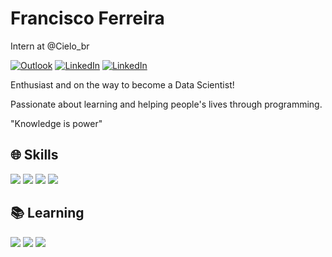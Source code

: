 # Francisco Ferreira

Intern at @Cielo_br

[![Outlook](https://img.shields.io/badge/Microsoft_Outlook-0078D4?style=for-the-badge&logo=microsoft-outlook&logoColor=white)](mailto:franciscogabriel_07@outlook.com) [![LinkedIn](https://img.shields.io/badge/LinkedIn-0077B5?style=for-the-badge&logo=linkedin&logoColor=white)](https://www.linkedin.com/in/francisco-ferreira-4361b9177/) [![LinkedIn](https://img.shields.io/badge/Instagram-E4405F?style=for-the-badge&logo=instagram&logoColor=white)](https://www.instagram.com/chico_ferreiraa/)

Enthusiast and on the way to become a Data Scientist!

Passionate about learning and helping people's lives through programming. 

"Knowledge is power"

## 🌐 Skills
<img src="https://img.shields.io/badge/Python-14354C?style=for-the-badge&logo=python&logoColor=white"/> <img src="https://img.shields.io/badge/Microsoft_Excel-217346?style=for-the-badge&logo=microsoft-excel&logoColor=white"/> <img src="https://img.shields.io/badge/Power_BI-F2C811?style=for-the-badge&logo=Power-bi&logoColor=white"/> <img src="https://img.shields.io/badge/SAP-0FAAFF?style=for-the-badge&logo=sap&logoColor=white"/> 

## 📚 Learning
<img src="https://img.shields.io/badge/Production%20Engineering-%20-96f"/> <img src="https://img.shields.io/badge/Machine%20Learning-%20-blue"/> <img src="https://img.shields.io/badge/Data%20Science-%20-brightgreen"/>
